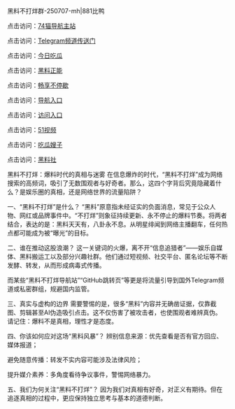 黑料不打烊群-250707-mh|881比鸭

点击访问：<a href="https://74mao.com/">74猫导航主站</a>

点击访问：<a href="https://74mao.com/">Telegram频道传送门</a>

点击访问：<a href="https://li001.pages.dev/">今日吃瓜</a>

点击访问：<a href="https://ji99.pages.dev/">黑料正能</a>

点击访问：<a href="https://tyer.pages.dev/">畅享不停歇</a>

点击访问：<a href="https://haef.pages.dev/">导航入口</a>

点击访问：<a href="https://fge-7ja.pages.dev/">访问入口</a>

点击访问：<a href="https://qfwfg.pages.dev/">51视频</a>

点击访问：<a href="https://sdbsd.pages.dev/">吃瓜嫂子</a>

点击访问：<a href="https://ert-6he.pages.dev/">黑料社</a>

黑料不打烊：爆料时代的真相与迷雾
在信息爆炸的时代，“黑料不打烊”成为网络搜索的高频词，吸引了无数围观者与好奇者。那么，这四个字背后究竟隐藏着什么？是娱乐圈的真相，还是网络世界的流量陷阱？

一、“黑料不打烊”是什么？
“黑料”原意指未经证实的负面消息，常见于公众人物、网红或品牌事件中。“不打烊”则象征持续更新、永不停止的爆料节奏。将两者结合，表达的是：黑料天天有，八卦永不息。从明星绯闻到网络主播翻车，任何热点都可能成为被“曝光”的目标。

二、谁在推动这股浪潮？
这一关键词的火爆，离不开“信息追猎者”——娱乐自媒体、黑料搬运工以及部分兴趣社群。他们通过短视频、社交平台、匿名论坛等不断发酵、转发，从而形成病毒式传播。

而某些“黑料不打烊导航站”“GitHub跳转页”等更是将流量引导到国外Telegram频道或私密群组，规避国内监管。

三、真实与虚构的边界
需要警惕的是，很多“黑料”内容并无确凿证据，仅靠截图、剪辑甚至AI伪造吸引点击。这不仅伤害了被攻击者，也使围观者难辨真伪。
请记住：爆料不是真相，理性才是态度。

四、你该如何应对这场“黑料风暴”？
辨别信息来源：优先查看是否有官方回应、媒体报道；

避免随意传播：转发不实内容可能涉及法律风险；

提升媒介素养：多角度看待争议事件，警惕网络暴力。

五、我们为何关注“黑料不打烊”？
因为我们对真相有好奇，对正义有期待。但在追逐真相的过程中，更应保持独立思考与基本的道德判断。


